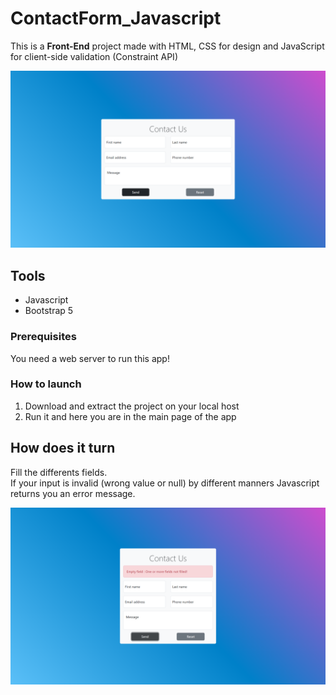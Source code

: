 # ContactForm_Javascript
This is a **Front-End** project made with HTML, CSS for design and JavaScript for  client-side validation (Constraint API)

![Contact form](/assets/readme/contact-form.png)

## Tools
- Javascript
- Bootstrap 5

### Prerequisites
You need a web server to run this app!

### How to launch
1. Download and extract the project on your local host
2. Run it and here you are in the main page of the app

## How does it turn
Fill the differents fields.  
If your input is invalid (wrong value or null) by different manners Javascript returns you an error message.

![Empty fields](/assets/readme/not-valid-inputs.png)

<!-- ## TODO -->
<!-- - Rewrite documentation using NodeJS/Git -->
<!-- ### Server-side
- Future data handling with Golang/Node -->

<!-- ### New Features
#### Phone
- Indicate number of digits to reach 10
#### First/Last names
- Allow french alphabet
- Give min/max length for names
 -->


